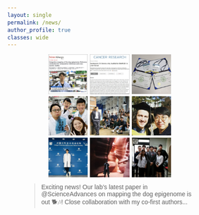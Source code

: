 ```yaml
---
layout: single
permalink: /news/
author_profile: true
classes: wide
---
```


<head>
    <meta charset="UTF-8">
    <meta name="viewport" content="width=device-width, initial-scale=1.0">
    <title>News - Responsive Layout</title>
    <style>
        body {
            font-family: Arial, sans-serif;
            margin: 0;
            padding: 20px;
            box-sizing: border-box;
        }
        .container {
            display: flex;
            justify-content: space-between;
            flex-wrap: wrap;
        }
        /* Instagram gallery grid */
        .image-grid {
            flex-basis: 60%;
            display: grid;
            grid-template-columns: repeat(3, 1fr);
            grid-gap: 5px;
        }
        /* Aspect ratio of 1:1 */
        .image-grid a {
            position: relative;
            display: block;
            padding-bottom: 100%; /* Maintain 1:1 aspect ratio */
        }
        .image-grid img {
            position: absolute;
            top: 0;
            left: 0;
            width: 100%;
            height: 100%;
            object-fit: cover;
        }
        /* Twitter embed container */
        .twitter-embed {
            flex-basis: 39%;
        }
        /* For smaller screens (max-width: 1024px) */
        @media (max-width: 1024px) {
            .container {
                justify-content: center; /* Center items */
            }
            /* Adjust grid columns */
            .image-grid {
                grid-template-columns: repeat(3, 1fr);
            }
            .twitter-embed blockquote {
                width: 350px;
            }
        }
        /* For mobile screens (max-width: 768px) */
        @media (max-width: 768px) {
            .container {
                flex-direction: column;
                align-items: center;
            }
            /* Make images and Twitter embed take full width */
            .image-grid {
                flex-basis: 100%;
                grid-template-columns: repeat(2, 1fr);
            }
            .twitter-embed {
                flex-basis: 100%;
                margin-top: 20px;
            }
            .twitter-embed blockquote {
                width: 100%;
                max-width: 400px;
                height: auto;
            }
        }
        /* For very small mobile screens */
        @media (max-width: 480px) {
            .image-grid {
                grid-template-columns: 1fr;
            }
            .twitter-embed blockquote {
                width: 100%;
                max-width: 350px;
            }
        }
    </style>
</head>
<body>

<div class="container">
    <!-- Instagram Gallery -->
    <div class="image-grid">
        <a href="https://www.instagram.com/p/CuZKxFGPk0O/" target="_blank">
            <img src="../images/news/2307_SNU.jpg" alt="2307_SNU"></a>
        <a href="https://www.instagram.com/p/CZvYXxmPGwq/" target="_blank">
            <img src="../images/news/2101_AACR.jpg" alt="2101_AACR"></a>
        <a href="https://www.instagram.com/p/CjVQwtbPg_B/" target="_blank">
            <img src="../images/news/2209_KSMCB.jpg" alt="2209_KSMCB"></a>
        <a href="https://www.instagram.com/p/CGhxYR_HjR_/" target="_blank">
            <img src="../images/news/2010_SNU2.jpg" alt="2010_SNU2"></a>
        <a href="https://www.instagram.com/p/CGaB1Bvn8ST/" target="_blank">
            <img src="../images/news/2010_SNU.jpg" alt="2010_SNU"></a>
        <a href="https://www.instagram.com/p/CL0bDXehVUR/?img_index=3" target="_blank">
            <img src="../images/news/2102_SNU.jpg" alt="2102_SNU"></a>
        <a href="https://www.instagram.com/p/Bu1Y-yDgBWt/" target="_blank">
            <img src="../images/news/1911_SNU.jpg" alt="1911_SNU"></a>
        <a href="https://www.instagram.com/p/BuvhO24gLgW/" target="_blank">
            <img src="../images/news/1902_USA.jpg" alt="1902_USA"></a>
        <a href="https://www.instagram.com/p/CVm7MVQPsD0/" target="_blank">
            <img src="../images/news/1505_DKU.jpg" alt="1505_DKU"></a>
        <!-- Add more images as necessary -->
    </div>
    <!-- Twitter Embed -->
    <div class="twitter-embed">
        <blockquote class="twitter-tweet">
            <p lang="en" dir="ltr">Exciting news! Our lab’s latest paper in @ScienceAdvances on mapping the dog epigenome is out 🐕🎶! Close collaboration with my co-first authors...</p>
            <a href="https://twitter.com/new__hong/status/1676900193747488768"></a>
        </blockquote>
        <script async src="https://platform.twitter.com/widgets.js" charset="utf-8"></script>
    </div>
</div>

</body>